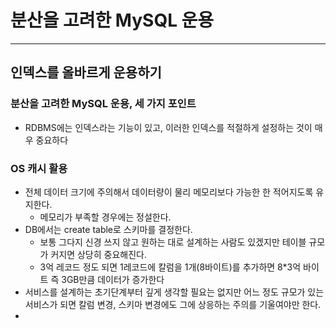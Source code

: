 # 분산을 고려한 MySQL 운용

-----------

## 인덱스를 올바르게 운용하기

### 분산을 고려한 MySQL 운용, 세 가지 포인트

- RDBMS에는 인덱스라는 기능이 있고, 이러한 인덱스를 적절하게 설정하는 것이 매우 중요하다

### OS 캐시 활용

- 전체 데이터 크기에 주의해서 데이터량이 물리 메모리보다 가능한 한 적어지도록 유지한다.
  - 메모리가 부족할 경우에는 정설한다.
- DB에서는 create table로 스키마를 결정한다.
  - 보통 그다지 신경 쓰지 않고 원하는 대로 설계하는 사람도 있겠지만 테이블 규모가 커지면 상당히 중요해진다.
  - 3억 레코드 정도 되면 1레코드에 칼럼을 1개(8바이트)를 추가하면 8*3억 바이트 즉 3GB만큼 데이터가 증가한다
- 서비스를 설계하는 초기단계부터 깊게 생각할 필요는 없지만 어느 정도 규모가 있는 서비스가 되면 칼럼 변경, 스키마 변경에도 그에 상응하는
주의를 기울여야만 한다.
- 